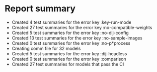 # Report summary
- Created   4 test summaries for the error key :key-run-mode
- Created  27 test summaries for the error key :no-compatible-weights
- Created   5 test summaries for the error key :no-dij-config
- Created  13 test summaries for the error key :no-sample-images
- Created   0 test summaries for the error key :no-p*process
- Creating comm file for 32 models
- Created   5 test summaries for the error key :dij-headless
- Created   0 test summaries for the error key :comparison
- Created  27 test summaries for models that pass the CI
